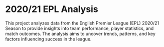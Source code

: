# 2020/21 EPL Analysis
This project analyzes data from the English Premier League (EPL) 2020/21 Season to provide insights into team performance, player statistics, and match outcomes. The analysis aims to uncover trends, patterns, and key factors influencing success in the league.
